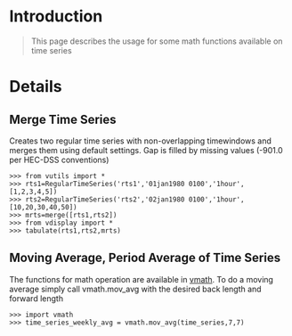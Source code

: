 # Introduction #

> This page describes the usage for some math functions available on time series

# Details #

## Merge Time Series ##

Creates two regular time series with non-overlapping timewindows and merges them
using default settings. Gap is filled by missing values (-901.0 per HEC-DSS conventions)
```
>>> from vutils import *
>>> rts1=RegularTimeSeries('rts1','01jan1980 0100','1hour',[1,2,3,4,5])
>>> rts2=RegularTimeSeries('rts2','02jan1980 0100','1hour',[10,20,30,40,50])
>>> mrts=merge([rts1,rts2])
>>> from vdisplay import *
>>> tabulate(rts1,rts2,mrts)
```

## Moving Average, Period Average of Time Series ##

The functions for math operation are available in [vmath](http://dsm2-vista.googlecode.com/svn/trunk/vista/doc/pydocs/vmath.html). To do a moving average simply call vmath.mov\_avg with the desired back length and forward length
```
>>> import vmath
>>> time_series_weekly_avg = vmath.mov_avg(time_series,7,7)
```